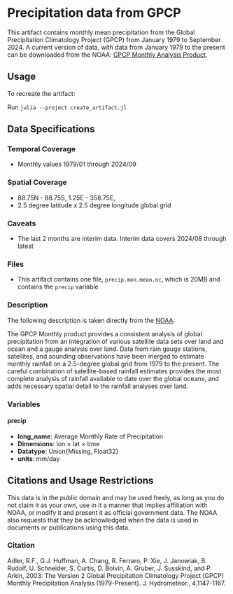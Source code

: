 # Precipitation data from GPCP

This artifact contains monthly mean precipitation from the Global Precipitation Climatology Project (GPCP)
from January 1979 to September 2024. A current version of data, with data from January 1979 to the present
can be downloaded from the
NOAA: [GPCP Monthly Analysis Product](https://psl.noaa.gov/data/gridded/data.gpcp.html).

## Usage

To recreate the artifact:

Run `julia --project create_artifact.jl`

## Data Specifications

### Temporal Coverage

- Monthly values 1979/01 through 2024/09

### Spatial Coverage

- 88.75N - 88.75S, 1.25E - 358.75E,
- 2.5 degree latitude x 2.5 degree longitude global grid

### Caveats

- The last 2 months are interim data. Interim data covers 2024/08 through latest

### Files

- This artifact contains one file, `precip.mon.mean.nc`, which is 20MB and contains the `precip` variable

### Description

The following description is taken directly from the [NOAA](https://psl.noaa.gov/data/gridded/data.gpcp.html):

The GPCP Monthly product provides a consistent analysis of global precipitation from an
integration of various satellite data sets over land and ocean and a gauge analysis over land.
Data from rain gauge stations, satellites, and sounding observations have been merged to estimate
monthly rainfall on a 2.5-degree global grid from 1979 to the present. The careful combination
of satellite-based rainfall estimates provides the most complete analysis of rainfall available
to date over the global oceans, and adds necessary spatial detail to the rainfall analyses over land.

### Variables

#### precip

- **long_name**: Average Monthly Rate of Precipitation
- **Dimensions**: lon × lat × time
- **Datatype**: Union{Missing, Float32}
- **units**: mm/day

## Citations and Usage Restrictions

This data is in the public domain and may be used freely, as long as you do not claim it as
your own, use in it a manner that implies affiliation with NOAA, or modify it and present it
as official government data. The NOAA also requests that they be acknowledged when the data
is used in documents or publications using this data.

### Citation

Adler, R.F., G.J. Huffman, A. Chang, R. Ferraro, P. Xie, J. Janowiak, B. Rudolf, U. Schneider,
S. Curtis, D. Bolvin, A. Gruber, J. Susskind, and P. Arkin,
2003: The Version 2 Global Precipitation Climatology Project (GPCP) Monthly Precipitation Analysis (1979-Present). J. Hydrometeor., 4,1147-1167.
